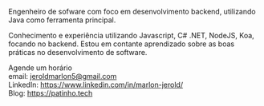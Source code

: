 Engenheiro de sofware com foco em desenvolvimento backend, utilizando Java como ferramenta principal.

Conhecimento e experiência utilizando Javascript, C# .NET, NodeJS, Koa, focando no backend. Estou em contante aprendizado sobre as boas práticas no desenvolvimento de software.

Agende um horário <br>
email: jeroldmarlon5@gmail.com <br>
LinkedIn: https://www.linkedin.com/in/marlon-jerold/ <br>
Blog: https://patinho.tech

